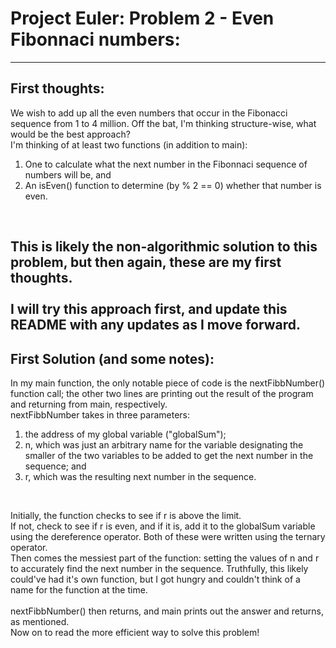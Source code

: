# Project Euler: Problem 2 - Even Fibonnaci numbers:

---

## First thoughts:
We wish to add up all the even numbers that occur in the Fibonacci sequence from 1 to 4 million. Off the bat, I'm thinking structure-wise, what would be the best approach?<br>
I'm thinking of at least two functions (in addition to main):
1. One to calculate what the next number in the Fibonnaci sequence of numbers will be, and 
2. An isEven() function to determine (by % 2 == 0) whether that number is even.
<br>

This is likely the non-algorithmic solution to this problem, but then again, these are my first thoughts.
<br><br>
I will try this approach first, and update this README with any updates as I move forward.
---
## First Solution (and some notes):
In my main function, the only notable piece of code is the nextFibbNumber() function call; the other two lines are printing out the result of the program and returning from main, respectively.<br>
nextFibbNumber takes in three parameters: 
1. the address of my global variable ("globalSum");
2. n, which was just an arbitrary name for the variable designating the smaller of the two variables to be added to get the next number in the sequence; and
3. r, which was the resulting next number in the sequence.
<br>

Initially, the function checks to see if r is above the limit. 
<br>
If not, check to see if r is even, and if it is, add it to the globalSum variable using the dereference operator. Both of these were written using the ternary operator.
<br>
Then comes the messiest part of the function: setting the values of n and r to accurately find the next number in the sequence. Truthfully, this likely could've had it's own function, but I got hungry and couldn't think of a name for the function at the time.
<br><br>
nextFibbNumber() then returns, and main prints out the answer and returns, as mentioned.<br>
Now on to read the more efficient way to solve this problem!